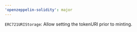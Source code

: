 ```yaml
---
'openzeppelin-solidity': major
---
```


`ERC721URIStorage`: Allow setting the tokenURI prior to minting.
